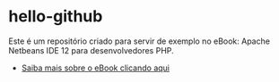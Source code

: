 # hello-github

Este é um repositório criado para servir de exemplo no eBook: Apache Netbeans IDE 12 para desenvolvedores PHP.

* [Saiba mais sobre o eBook clicando aqui](https://github.com/idanielnorberto/apache-netbeans-ide-12-para-desenvolvedores-php)

